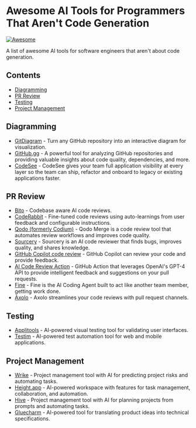 # Awesome AI Tools for Programmers That Aren't Code Generation
[![Awesome](https://awesome.re/badge-flat2.svg)](https://awesome.re)

A list of awesome AI tools for software engineers that aren't about code generation.

## Contents
- [Diagramming](#diagramming)
- [PR Review](#pr-review)
- [Testing](#testing)
- [Project Management](#project-management)

## Diagramming
- [GitDiagram](https://gitdiagram.com/) - Turn any GitHub repository into an interactive diagram for visualization.
- [GitHub.gg](https://github.gg/) - A powerful tool for analyzing GitHub repositories and providing valuable insights about code quality, dependencies, and more.
- [CodeSee](https://www.codesee.io/) - CodeSee gives your team full application visibility at every layer so the team can ship, refactor and onboard to legacy or existing applications faster.

## PR Review
- [Bito](https://bito.ai/) - Codebase aware AI code reviews.
- [CodeRabbit](https://www.coderabbit.ai/) - Fine-tuned code reviews using auto-learnings from user feedback and configurable instructions.
- [Qodo (formerly Codium)](https://www.qodo.ai/products/qodo-merge/) - Qodo Merge is a code review tool that automates review workflows and improves code quality.
- [Sourcery](https://sourcery.ai/) - Sourcery is an AI code reviewer that finds bugs, improves quality, and shares knowledge.
- [GitHub Copilot code review](https://docs.github.com/en/copilot/using-github-copilot/code-review/using-copilot-code-review) - GitHub Copilot can review your code and provide feedback.
- [AI Code Review Action](https://github.com/marketplace/actions/ai-code-review-action) - GitHub Action that leverages OpenAI's GPT-4 API to provide intelligent feedback and suggestions on your pull requests.
- [Fine](https://www.fine.dev/) - Fine is the AI Coding Agent built to act like another team member, getting work done.
- [Axolo](https://axolo.co/) - Axolo streamlines your code reviews with pull request channels.

## Testing
- [Applitools](https://applitools.com/) - AI-powered visual testing tool for validating user interfaces.
- [Testim](https://www.testim.io/) - AI-powered test automation tool for web and mobile applications.

## Project Management
- [Wrike](https://www.wrike.com/features/work-intelligence/) - Project management tool with AI for predicting project risks and automating tasks.
- [Height.app](https://height.app/) - AI-powered workspace with features for task management, collaboration, and automation.
- [Hive](https://hive.com/) - Project management tool with AI for planning projects from prompts and automating tasks.
- [Gluecharm](https://gluecharm.com/en-US) - AI-powered tool for translating product ideas into technical specifications.	

